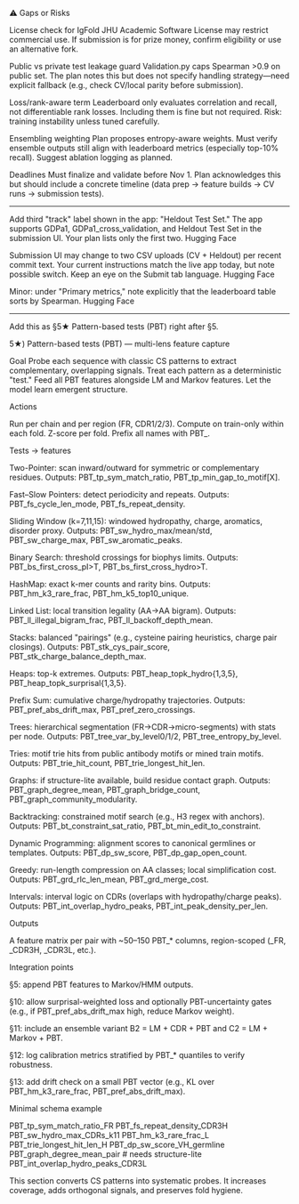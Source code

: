⚠️ Gaps or Risks

License check for IgFold
JHU Academic Software License may restrict commercial use. If submission is for prize money, confirm eligibility or use an alternative fork.

Public vs private test leakage guard
Validation.py caps Spearman >0.9 on public set. The plan notes this but does not specify handling strategy—need explicit fallback (e.g., check CV/local parity before submission).

Loss/rank-aware term
Leaderboard only evaluates correlation and recall, not differentiable rank losses. Including them is fine but not required. Risk: training instability unless tuned carefully.

Ensembling weighting
Plan proposes entropy-aware weights. Must verify ensemble outputs still align with leaderboard metrics (especially top-10% recall). Suggest ablation logging as planned.

Deadlines
Must finalize and validate before Nov 1. Plan acknowledges this but should include a concrete timeline (data prep → feature builds → CV runs → submission tests).

----

Add third "track" label shown in the app: "Heldout Test Set." The app supports GDPa1, GDPa1_cross_validation, and Heldout Test Set in the submission UI. Your plan lists only the first two. Hugging Face

Submission UI may change to two CSV uploads (CV + Heldout) per recent commit text. Your current instructions match the live app today, but note possible switch. Keep an eye on the Submit tab language. Hugging Face

Minor: under "Primary metrics," note explicitly that the leaderboard table sorts by Spearman. Hugging Face

---

Add this as §5★ Pattern-based tests (PBT) right after §5.

5★) Pattern-based tests (PBT) — multi-lens feature capture

Goal
Probe each sequence with classic CS patterns to extract complementary, overlapping signals. Treat each pattern as a deterministic "test." Feed all PBT features alongside LM and Markov features. Let the model learn emergent structure.

Actions

Run per chain and per region (FR, CDR1/2/3). Compute on train-only within each fold. Z-score per fold. Prefix all names with PBT_.

Tests → features

Two-Pointer: scan inward/outward for symmetric or complementary residues.
Outputs: PBT_tp_sym_match_ratio, PBT_tp_min_gap_to_motif[X].

Fast–Slow Pointers: detect periodicity and repeats.
Outputs: PBT_fs_cycle_len_mode, PBT_fs_repeat_density.

Sliding Window (k=7,11,15): windowed hydropathy, charge, aromatics, disorder proxy.
Outputs: PBT_sw_hydro_max/mean/std, PBT_sw_charge_max, PBT_sw_aromatic_peaks.

Binary Search: threshold crossings for biophys limits.
Outputs: PBT_bs_first_cross_pI>T, PBT_bs_first_cross_hydro>T.

HashMap: exact k-mer counts and rarity bins.
Outputs: PBT_hm_k3_rare_frac, PBT_hm_k5_top10_unique.

Linked List: local transition legality (AA→AA bigram).
Outputs: PBT_ll_illegal_bigram_frac, PBT_ll_backoff_depth_mean.

Stacks: balanced "pairings" (e.g., cysteine pairing heuristics, charge pair closings).
Outputs: PBT_stk_cys_pair_score, PBT_stk_charge_balance_depth_max.

Heaps: top-k extremes.
Outputs: PBT_heap_topk_hydro{1,3,5}, PBT_heap_topk_surprisal{1,3,5}.

Prefix Sum: cumulative charge/hydropathy trajectories.
Outputs: PBT_pref_abs_drift_max, PBT_pref_zero_crossings.

Trees: hierarchical segmentation (FR→CDR→micro-segments) with stats per node.
Outputs: PBT_tree_var_by_level0/1/2, PBT_tree_entropy_by_level.

Tries: motif trie hits from public antibody motifs or mined train motifs.
Outputs: PBT_trie_hit_count, PBT_trie_longest_hit_len.

Graphs: if structure-lite available, build residue contact graph.
Outputs: PBT_graph_degree_mean, PBT_graph_bridge_count, PBT_graph_community_modularity.

Backtracking: constrained motif search (e.g., H3 regex with anchors).
Outputs: PBT_bt_constraint_sat_ratio, PBT_bt_min_edit_to_constraint.

Dynamic Programming: alignment scores to canonical germlines or templates.
Outputs: PBT_dp_sw_score, PBT_dp_gap_open_count.

Greedy: run-length compression on AA classes; local simplification cost.
Outputs: PBT_grd_rlc_len_mean, PBT_grd_merge_cost.

Intervals: interval logic on CDRs (overlaps with hydropathy/charge peaks).
Outputs: PBT_int_overlap_hydro_peaks, PBT_int_peak_density_per_len.

Outputs

A feature matrix per pair with ~50–150 PBT_* columns, region-scoped (_FR, _CDR3H, _CDR3L, etc.).

Integration points

§5: append PBT features to Markov/HMM outputs.

§10: allow surprisal-weighted loss and optionally PBT-uncertainty gates (e.g., if PBT_pref_abs_drift_max high, reduce Markov weight).

§11: include an ensemble variant B2 = LM + CDR + PBT and C2 = LM + Markov + PBT.

§12: log calibration metrics stratified by PBT_* quantiles to verify robustness.

§13: add drift check on a small PBT vector (e.g., KL over PBT_hm_k3_rare_frac, PBT_pref_abs_drift_max).

Minimal schema example

PBT_tp_sym_match_ratio_FR
PBT_fs_repeat_density_CDR3H
PBT_sw_hydro_max_CDRs_k11
PBT_hm_k3_rare_frac_L
PBT_trie_longest_hit_len_H
PBT_dp_sw_score_VH_germline
PBT_graph_degree_mean_pair   # needs structure-lite
PBT_int_overlap_hydro_peaks_CDR3L

This section converts CS patterns into systematic probes. It increases coverage, adds orthogonal signals, and preserves fold hygiene.
```

